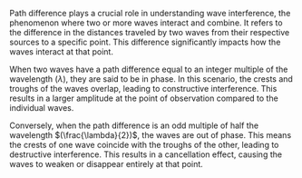 Path difference plays a crucial role in understanding wave interference, the phenomenon where two or more waves interact and combine. It refers to the difference in the distances traveled by two waves from their respective sources to a specific point. This difference significantly impacts how the waves interact at that point.

When two waves have a path difference equal to an integer multiple of the wavelength $(\lambda)$, they are said to be in phase. In this scenario, the crests and troughs of the waves overlap, leading to constructive interference. This results in a larger amplitude at the point of observation compared to the individual waves.

Conversely, when the path difference is an odd multiple of half the wavelength $(\frac{\lambda}{2})$, the waves are out of phase. This means the crests of one wave coincide with the troughs of the other, leading to destructive interference. This results in a cancellation effect, causing the waves to weaken or disappear entirely at that point.